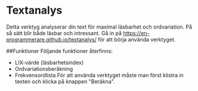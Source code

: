 # Textanalys
Detta verktyg analyserar din text för maximal läsbarhet och ordvariation. På så sätt blir både läsbar och intressant.
Gå in på https://en-programmerare.github.io/textanalys/ för att börja använda verktyget.

##Funktioner
Följande funktioner återfinns:
* LIX-värde (läsbarhetsindex)
* Ordvariationsberäkning
* Frekvensordlista
För att använda verktyget måste man först klistra in texten och klicka på knappen "Beräkna".
